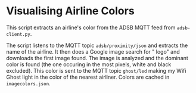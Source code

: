 # Visualising Airline Colors

This script extracts an airline's color from the ADSB MQTT feed from `adsb-client.py`.

The script listens to the MQTT topic `adsb/proximity/json` and extracts the name of the airline. It then does a Google image search for "<airline name> logo" and downloads the first image found. The image is analyzed and the dominant color is found (the one occuring in the most pixels, white and black excluded). This color is sent to the MQTT topic `ghost/led` making my Wifi Ghost light in the color of the nearest airliner. Colors are cached in `imagecolors.json`.
